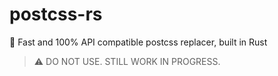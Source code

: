 # postcss-rs

🚀 Fast and 100% API compatible postcss replacer, built in Rust

> ⚠️ DO NOT USE. STILL WORK IN PROGRESS.
